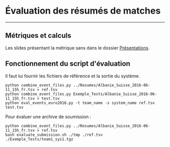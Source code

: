 # Évaluation des résumés de matches
-----------------------------------

## Métriques et calculs

Les slides présentant la métrique sans dans le dossier [Présentations](../../Presentations/).

## Fonctionnement du script d'évaluation

Il faut lui fournir les fichiers de référence et la sortie du système.

```
python combine_event_files.py ../Resumes/Albanie_Suisse_2016-06-11_15h_fr.tsv > ref.tsv
python combine_event_files.py Exemple_Tests/Albanie_Suisse_2016-06-11_15h_fr.tsv > test.tsv
python eval_events_euro2016.py -t team_name -s system_name ref.tsv test.tsv
```

Pour évaluer une archive de soumission :

```
python combine_event_files.py ../Resumes/Albanie_Suisse_2016-06-11_15h_fr.tsv > ref.tsv
bash evaluate_submission.sh ./tmp ./ref.tsv ./Exemple_Tests/team1_sys1.tgz
``` 